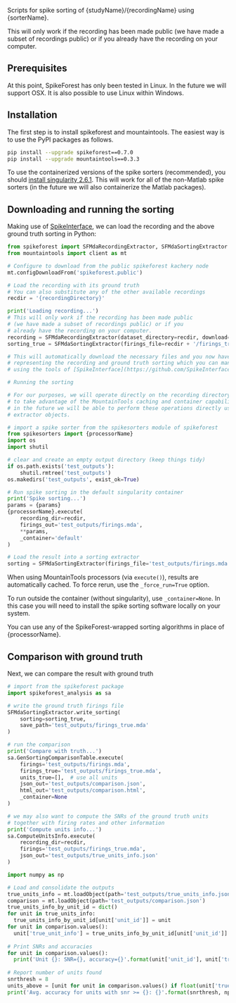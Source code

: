 Scripts for spike sorting of {studyName}/{recordingName} using {sorterName}.

This will only work if the recording has been made public (we have made a subset of recordings public) or if you already have the recording on your computer.

## Prerequisites

At this point, SpikeForest has only been tested in Linux. In the future we will support OSX. It is also possible to use Linux within Windows.

## Installation

The first step is to install spikeforest and mountaintools. The easiest way is to use
the PyPI packages as follows.

```bash
pip install --upgrade spikeforest==0.7.0
pip install --upgrade mountaintools==0.3.3
```

To use the containerized versions of the spike sorters (recommended), you should
[install singularity 2.6.1](https://www.sylabs.io/guides/2.6/user-guide/quick_start.html#quick-installation-steps).
This will work for all of the non-Matlab spike sorters (in the future we will
also containerize the Matlab packages).

## Downloading and running the sorting

Making use of [SpikeInterface](https://github.com/SpikeInterface/), we can load the recording and the above ground truth sorting in Python:

```python
from spikeforest import SFMdaRecordingExtractor, SFMdaSortingExtractor
from mountaintools import client as mt

# Configure to download from the public spikeforest kachery node
mt.configDownloadFrom('spikeforest.public')

# Load the recording with its ground truth
# You can also substitute any of the other available recordings
recdir = '{recordingDirectory}'

print('Loading recording...')
# This will only work if the recording has been made public
# (we have made a subset of recordings public) or if you
# already have the recording on your computer.
recording = SFMdaRecordingExtractor(dataset_directory=recdir, download=True)
sorting_true = SFMdaSortingExtractor(firings_file=recdir + '/firings_true.mda')

# This will automatically download the necessary files and you now have objects
# representing the recording and ground truth sorting which you can manipulate
# using the tools of [SpikeInterface](https://github.com/SpikeInterface/).

# Running the sorting

# For our purposes, we will operate directly on the recording directory in order
# to take advantage of the MountainTools caching and container capabilities. But
# in the future we will be able to perform these operations directly using the
# extractor objects.

# import a spike sorter from the spikesorters module of spikeforest
from spikesorters import {processorName}
import os
import shutil

# clear and create an empty output directory (keep things tidy)
if os.path.exists('test_outputs'):
    shutil.rmtree('test_outputs')
os.makedirs('test_outputs', exist_ok=True)

# Run spike sorting in the default singularity container
print('Spike sorting...')
params = {params}
{processorName}.execute(
    recording_dir=recdir,
    firings_out='test_outputs/firings.mda',
    **params,
    _container='default'
)

# Load the result into a sorting extractor
sorting = SFMdaSortingExtractor(firings_file='test_outputs/firings.mda')
```

When using MountainTools processors (via `execute()`), results are
automatically cached. To force rerun, use the `_force_run=True` option.

To run outside the container (without singularity), use `_container=None`. In this case you will need to install the spike sorting software locally on your system.

You can use any of the SpikeForest-wrapped
sorting algorithms in place of {processorName}.

## Comparison with ground truth

Next, we can compare the result with ground truth

```python
# import from the spikeforest package
import spikeforest_analysis as sa

# write the ground truth firings file
SFMdaSortingExtractor.write_sorting(
    sorting=sorting_true,
    save_path='test_outputs/firings_true.mda'
)

# run the comparison
print('Compare with truth...')
sa.GenSortingComparisonTable.execute(
    firings='test_outputs/firings.mda',
    firings_true='test_outputs/firings_true.mda',
    units_true=[],  # use all units
    json_out='test_outputs/comparison.json',
    html_out='test_outputs/comparison.html',
    _container=None
)

# we may also want to compute the SNRs of the ground truth units
# together with firing rates and other information
print('Compute units info...')
sa.ComputeUnitsInfo.execute(
    recording_dir=recdir,
    firings='test_outputs/firings_true.mda',
    json_out='test_outputs/true_units_info.json'
)

import numpy as np

# Load and consolidate the outputs
true_units_info = mt.loadObject(path='test_outputs/true_units_info.json')
comparison = mt.loadObject(path='test_outputs/comparison.json')
true_units_info_by_unit_id = dict()
for unit in true_units_info:
  true_units_info_by_unit_id[unit['unit_id']] = unit
for unit in comparison.values():
  unit['true_unit_info'] = true_units_info_by_unit_id[unit['unit_id']]
  
# Print SNRs and accuracies
for unit in comparison.values():
  print('Unit {}: SNR={}, accuracy={}'.format(unit['unit_id'], unit['true_unit_info']['snr'], unit['accuracy']))
  
# Report number of units found
snrthresh = 8
units_above = [unit for unit in comparison.values() if float(unit['true_unit_info']['snr'] > snrthresh)]
print('Avg. accuracy for units with snr >= {}: {}'.format(snrthresh, np.mean([float(unit['accuracy']) for unit in units_above])))

```

